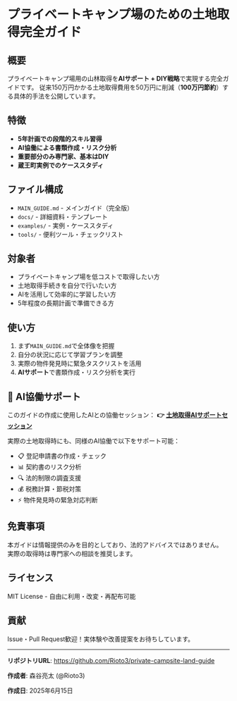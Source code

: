# プライベートキャンプ場のための土地取得完全ガイド

## 概要

プライベートキャンプ場用の山林取得を**AIサポート + DIY戦略**で実現する完全ガイドです。
従来150万円かかる土地取得費用を50万円に削減（**100万円節約**）する具体的手法を公開しています。

## 特徴

- **5年計画での段階的スキル習得**
- **AI協働による書類作成・リスク分析**
- **重要部分のみ専門家、基本はDIY**
- **蔵王町実例でのケーススタディ**

## ファイル構成

- `MAIN_GUIDE.md` - メインガイド（完全版）
- `docs/` - 詳細資料・テンプレート
- `examples/` - 実例・ケーススタディ
- `tools/` - 便利ツール・チェックリスト

## 対象者

- プライベートキャンプ場を低コストで取得したい方
- 土地取得手続きを自分で行いたい方  
- AIを活用して効率的に学習したい方
- 5年程度の長期計画で準備できる方

## 使い方

1. まず`MAIN_GUIDE.md`で全体像を把握
2. 自分の状況に応じて学習プランを調整
3. 実際の物件発見時に緊急タスクリストを活用
4. **AIサポート**で書類作成・リスク分析を実行

## 🤖 AI協働サポート

このガイドの作成に使用したAIとの協働セッション：
**👉 [土地取得AIサポートセッション](https://claude.ai/chat/3cf36018-2e93-424d-bdb7-69353b2e4b05)**

実際の土地取得時にも、同様のAI協働で以下をサポート可能：
- 📋 登記申請書の作成・チェック
- 📊 契約書のリスク分析
- 🔍 法的制限の調査支援
- 💰 税務計算・節税対策
- ⚡ 物件発見時の緊急対応判断

## 免責事項

本ガイドは情報提供のみを目的としており、法的アドバイスではありません。
実際の取得時は専門家への相談を推奨します。

## ライセンス

MIT License - 自由に利用・改変・再配布可能

## 貢献

Issue・Pull Request歓迎！実体験や改善提案をお待ちしています。

---

**リポジトリURL**: https://github.com/Rioto3/private-campsite-land-guide

**作成者**: 森谷亮太 (@Rioto3)

**作成日**: 2025年6月15日